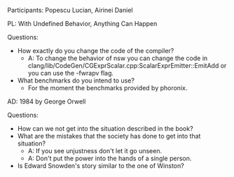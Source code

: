 Participants: Popescu Lucian, Airinei Daniel

PL: With Undefined Behavior, Anything Can Happen

Questions:
  * How exactly do you change the code of the compiler?
    * A: To change the behavior of nsw you can change the code in clang/lib/CodeGen/CGExprScalar.cpp:ScalarExprEmitter::EmitAdd
 or you can use the -fwrapv flag.
  * What benchmarks do you intend to use?
    * For the moment the benchmarks provided by phoronix.
 
AD: 1984 by George Orwell

Questions:
  * How can we not get into the situation described in the book?
  * What are the mistakes that the society has done to get into that situation?
    * A: If you see unjustness don't let it go unseen.
    * A: Don't put the power into the hands of a single person.
  * Is Edward Snowden's story similar to the one of Winston? 
